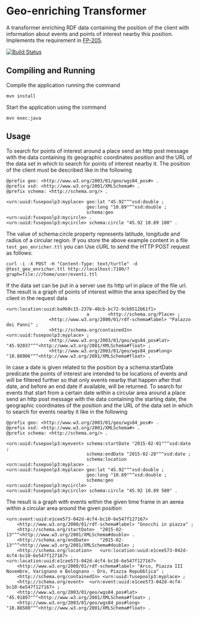 Geo-enriching Transformer
============================

A transformer enriching RDF data containing the position of the client with information about events and points of interest nearby this position.
Implements the requirement in [FP-205](https://fusepool.atlassian.net/browse/FP-205).

[![Build Status](https://travis-ci.org/fusepoolP3/p3-geo-enriching-transformer.svg)](https://travis-ci.org/fusepoolP3/p3-geo-enriching-transformer)

## Compiling and Running
Compile the application running the command

    mvn install

Start the application using the command

    mvn exec:java

## Usage
To search for points of interest around a place send an http post message with the data containing its geographic coordinates position and the URL of the data set in which to search for points of interest nearby it. The position of the client must be described like in the following  

    @prefix geo: <http://www.w3.org/2003/01/geo/wgs84_pos#> .
    @prefix xsd: <http://www.w3.org/2001/XMLSchema#> .
    @prefix schema: <http://schema.org/> .

    <urn:uuid:fusepoolp3:myplace> geo:lat "45.92"^^xsd:double ;
                                  geo:long "10.89"^^xsd:double ;
                                  schema:geo <urn:uuid:fusepoolp3:mycircle> .
    <urn:uuid:fusepoolp3:mycircle> schema:circle "45.92 10.89 100" .

The value of schema:circle property represents latitude, longitude and radius of a circular region.
If you store the above example content in a file `test_geo_enricher.ttl` you can Use cURL to send the HTTP POST request as follows:

    curl -i -X POST -H "Content-Type: text/turtle" -d @test_geo_enricher.ttl http://localhost:7100/?graph=file:///home/user/eventi.ttl

If the data set can be put in a server use its http url in place of the file url. The result is a graph of points of interest within the area specified by the client in the request data

    <urn:location:uuid:ba9b8c15-237b-48cb-bc72-9cb9512b61f1>
                                  a       <http://schema.org/Place> ;
                    <http://www.w3.org/2000/01/rdf-schema#label> "Palazzo dei Panni" ;
                    <http://schema.org/containedIn> <urn:uuid:fusepoolp3:myplace> ;
                    <http://www.w3.org/2003/01/geo/wgs84_pos#lat> "45.92037"^^<http://www.w3.org/2001/XMLSchema#float> ;
                    <http://www.w3.org/2003/01/geo/wgs84_pos#long> "10.88906"^^<http://www.w3.org/2001/XMLSchema#float> .


In case a date is given related to the position by a schema:startDate predicate the points of interest are intended to be locations of events and will be filtered further so that only events nearby that happen after that date, and before an end date if available, will be returned. To search for events that start from a certain date within a circular area around a place send an http post message with the data containing the starting date, the geographic coordinates of the position and the URL of the data set in which to search for events nearby it like in the following

    @prefix geo: <http://www.w3.org/2003/01/geo/wgs84_pos#> .
    @prefix xsd: <http://www.w3.org/2001/XMLSchema#> .
    @prefix schema: <http://schema.org/> .

    <urn:uuid:fusepoolp3:myevent> schema:startDate "2015-02-01"^^xsd:date ;
                                  schema:endDate "2015-02-28"^^xsd:date ;
                                  schema:location <urn:uuid:fusepoolp3:myplace> .
    <urn:uuid:fusepoolp3:myplace> geo:lat "45.92"^^xsd:double ;
                                  geo:long "10.89"^^xsd:double ;
                                  schema:geo <urn:uuid:fusepoolp3:mycircle> .
    <urn:uuid:fusepoolp3:mycircle> schema:circle "45.92 10.89 500" .

The result is a graph with events within the given time frame in an aerea within a circular area around the given position

    <urn:event:uuid:e1cee573-042d-4cf4-bc10-6e547f127167>
        <http://www.w3.org/2000/01/rdf-schema#label> "Gnocchi in piazza" ;
        <http://schema.org/startDate>  "2015-02-13"^^<http://www.w3.org/2001/XMLSchema#double> .
        <http://schema.org/endDate>    "2015-02-13"^^<http://www.w3.org/2001/XMLSchema#double> ;
        <http://schema.org/location>   <urn:location:uuid:e1cee573-042d-4cf4-bc10-6e547f127167> .
    <urn:location:uuid:e1cee573-042d-4cf4-bc10-6e547f127167>
        <http://www.w3.org/2000/01/rdf-schema#label> "Arco, Piazza III Novembre, Varignano e Bolognano - Dro, Piazza Repubblica" ;
        <http://schema.org/containedIn> <urn:uuid:fusepoolp3:myplace> ;
        <http://schema.org/event>  <urn:event:uuid:e1cee573-042d-4cf4-bc10-6e547f127167> ;
        <http://www.w3.org/2003/01/geo/wgs84_pos#lat> "45.91897"^^<http://www.w3.org/2001/XMLSchema#float> ;
        <http://www.w3.org/2003/01/geo/wgs84_pos#long> "10.88580"^^<http://www.w3.org/2001/XMLSchema#float> .
        
